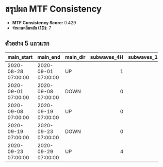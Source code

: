 # สรุปผล MTF Consistency

- **MTF Consistency Score:** 0.429
- **จำนวนคลื่นหลัก (1D):** 7

## ตัวอย่าง 5 แถวแรก

| main_start          | main_end            | main_dir   |   subwaves_4H |   subwaves_1H | consistent   |
|:--------------------|:--------------------|:-----------|--------------:|--------------:|:-------------|
| 2020-08-28 07:00:00 | 2020-09-01 07:00:00 | UP         |             1 |             3 | False        |
| 2020-09-01 07:00:00 | 2020-09-08 07:00:00 | DOWN       |             0 |             4 | False        |
| 2020-09-08 07:00:00 | 2020-09-19 07:00:00 | UP         |             0 |             2 | False        |
| 2020-09-19 07:00:00 | 2020-09-23 07:00:00 | DOWN       |             0 |             4 | False        |
| 2020-09-23 07:00:00 | 2020-09-29 07:00:00 | UP         |             4 |             7 | True         |
